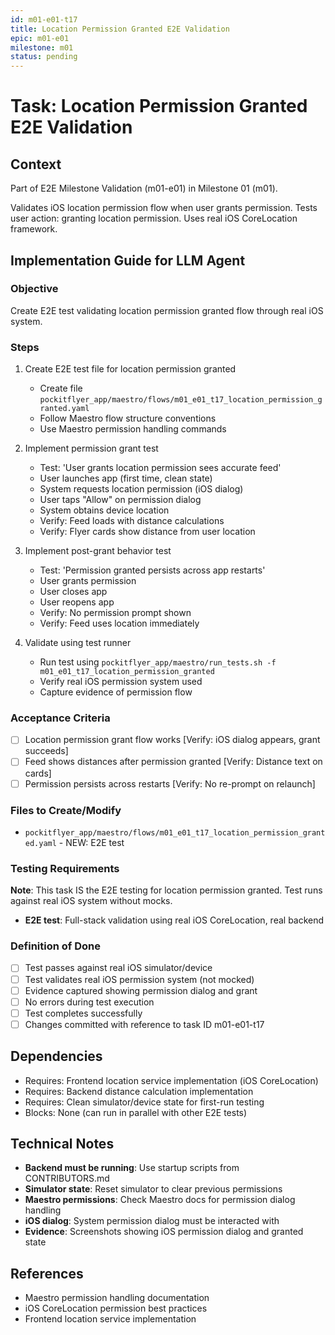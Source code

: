 ```yaml
---
id: m01-e01-t17
title: Location Permission Granted E2E Validation
epic: m01-e01
milestone: m01
status: pending
---
```


# Task: Location Permission Granted E2E Validation

## Context
Part of E2E Milestone Validation (m01-e01) in Milestone 01 (m01).

Validates iOS location permission flow when user grants permission. Tests user action: granting location permission. Uses real iOS CoreLocation framework.

## Implementation Guide for LLM Agent

### Objective
Create E2E test validating location permission granted flow through real iOS system.

### Steps

1. Create E2E test file for location permission granted
   - Create file `pockitflyer_app/maestro/flows/m01_e01_t17_location_permission_granted.yaml`
   - Follow Maestro flow structure conventions
   - Use Maestro permission handling commands

2. Implement permission grant test
   - Test: 'User grants location permission sees accurate feed'
   - User launches app (first time, clean state)
   - System requests location permission (iOS dialog)
   - User taps "Allow" on permission dialog
   - System obtains device location
   - Verify: Feed loads with distance calculations
   - Verify: Flyer cards show distance from user location

3. Implement post-grant behavior test
   - Test: 'Permission granted persists across app restarts'
   - User grants permission
   - User closes app
   - User reopens app
   - Verify: No permission prompt shown
   - Verify: Feed uses location immediately

4. Validate using test runner
   - Run test using `pockitflyer_app/maestro/run_tests.sh -f m01_e01_t17_location_permission_granted`
   - Verify real iOS permission system used
   - Capture evidence of permission flow

### Acceptance Criteria
- [ ] Location permission grant flow works [Verify: iOS dialog appears, grant succeeds]
- [ ] Feed shows distances after permission granted [Verify: Distance text on cards]
- [ ] Permission persists across restarts [Verify: No re-prompt on relaunch]

### Files to Create/Modify
- `pockitflyer_app/maestro/flows/m01_e01_t17_location_permission_granted.yaml` - NEW: E2E test

### Testing Requirements
**Note**: This task IS the E2E testing for location permission granted. Test runs against real iOS system without mocks.

- **E2E test**: Full-stack validation using real iOS CoreLocation, real backend

### Definition of Done
- [ ] Test passes against real iOS simulator/device
- [ ] Test validates real iOS permission system (not mocked)
- [ ] Evidence captured showing permission dialog and grant
- [ ] No errors during test execution
- [ ] Test completes successfully
- [ ] Changes committed with reference to task ID m01-e01-t17

## Dependencies
- Requires: Frontend location service implementation (iOS CoreLocation)
- Requires: Backend distance calculation implementation
- Requires: Clean simulator/device state for first-run testing
- Blocks: None (can run in parallel with other E2E tests)

## Technical Notes
- **Backend must be running**: Use startup scripts from CONTRIBUTORS.md
- **Simulator state**: Reset simulator to clear previous permissions
- **Maestro permissions**: Check Maestro docs for permission dialog handling
- **iOS dialog**: System permission dialog must be interacted with
- **Evidence**: Screenshots showing iOS permission dialog and granted state

## References
- Maestro permission handling documentation
- iOS CoreLocation permission best practices
- Frontend location service implementation
